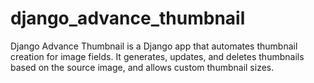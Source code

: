 # django_advance_thumbnail
Django Advance Thumbnail is a Django app that automates thumbnail creation for image fields. It generates, updates, and deletes thumbnails based on the source image, and allows custom thumbnail sizes.
